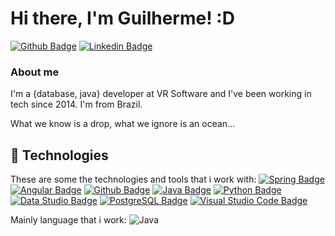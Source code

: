 # Hi there, I'm Guilherme! :D

[![Github Badge](https://img.shields.io/badge/-Github-000?style=flat-square&logo=Github&logoColor=white&link=https://github.com/guigomes91)](https://github.com/guigomes91)
[![Linkedin Badge](https://img.shields.io/badge/-LinkedIn-blue?style=flat-square&logo=Linkedin&logoColor=white&link=https://www.linkedin.com/in/guilherme-gomes-21031991/)](https://www.linkedin.com/in/guilherme-gomes-21031991/)

### About me
I'm a {database, java} developer at VR Software and I've been working in tech since 2014. I'm from Brazil.

What we know is a drop, what we ignore is an ocean...

## 🚀 Technologies

These are some the technologies and tools that i work with:
[![Spring Badge](https://img.shields.io/badge/-Spring-000?style=flat-square&logo=Spring&logoColor=green&link=https://spring.io/)](https://spring.io/)
[![Angular Badge](https://img.shields.io/badge/-Angular-211?style=flat-square&logo=Angular&logoColor=red&link=https://angular.io/)](https://angular.io/)
[![Github Badge](https://img.shields.io/badge/-Github-000?style=flat-square&logo=Github&logoColor=white&link=https://github.com/)](https://github.com/)
[![Java Badge](https://img.shields.io/badge/-Java-023?style=flat-square&logo=Java&logoColor=white&link=https://www.java.com/pt-BR/)](https://www.java.com/pt-BR/)
[![Python Badge](https://img.shields.io/badge/-Python-852?style=flat-square&logo=Python&logoColor=white&link=https://www.python.org/)](https://www.python.org/)
[![Data Studio Badge](https://img.shields.io/badge/-DataStudio-020?style=flat-square&logo=DataStudio&logoColor=white&link=https://datastudio.google.com/overview)](https://datastudio.google.com/overview)
[![PostgreSQL Badge](https://img.shields.io/badge/-PostgreSQL-022?style=flat-square&logo=PostgreSQL&logoColor=white&link=https://www.postgresql.org/)](https://www.postgresql.org/)
[![Visual Studio Code Badge](https://img.shields.io/badge/-VSCode-024?style=flat-square&logo=VSCode&logoColor=white&link=https://code.visualstudio.com/)](https://code.visualstudio.com/)

Mainly language that i work:
![Java](https://image.pngaaa.com/879/5376879-middle.png)



